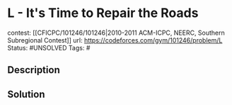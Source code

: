 # L - It's Time to Repair the Roads

contest: [[CFICPC/101246/101246|2010-2011 ACM-ICPC, NEERC, Southern Subregional Contest]]
url: https://codeforces.com/gym/101246/problem/L
Status: #UNSOLVED
Tags: #

## Description

## Solution

